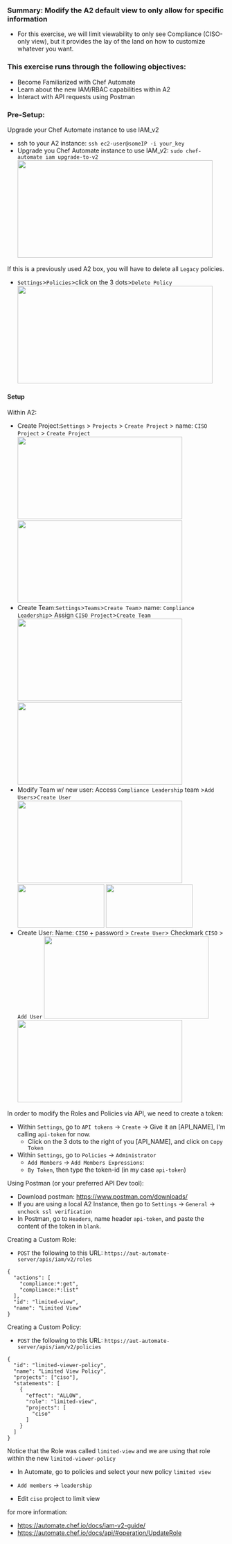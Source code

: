 ### Summary: Modify the A2 default view to only allow for specific information
 - For this exercise, we will limit viewability to only see Compliance (CISO-only view), but it provides the lay of the land on how to customize whatever you want.

### This exercise runs through the following objectives:
  - Become Familiarized with Chef Automate
  - Learn about the new IAM/RBAC capabilities within A2
  - Interact with API requests using Postman 

### Pre-Setup:

Upgrade your Chef Automate instance to use IAM_v2
- ssh to your A2 instance: `ssh ec2-user@someIP -i your_key`
- Upgrade you Chef Automate instance to use IAM_v2: `sudo chef-automate iam upgrade-to-v2`
   <img src="https://raw.githubusercontent.com/danf425/ChefAutomate_LimitViewability/master/images/ssh-automate.png" width="450" height="225">
  
If this is a previously used A2 box, you will have to delete all `Legacy` policies.
- `Settings`>`Policies`>click on the 3 dots>`Delete Policy`   
   <img src="https://raw.githubusercontent.com/danf425/ChefAutomate_LimitViewability/master/images/a2-delete-legacy-policies.png" width="450" height="225">  
   
#### Setup 

Within A2:
- Create Project:`Settings` > `Projects` > `Create Project` > name: `CISO Project` > `Create Project`  
<img src="https://raw.githubusercontent.com/danf425/ChefAutomate_LimitViewability/master/images/a2-settings-projects.png" width="380" height="190">  <img src="https://raw.githubusercontent.com/danf425/ChefAutomate_LimitViewability/master/images/a2-settings-projects-create.png" width="380" height="190">    
- Create Team:`Settings`>`Teams`>`Create Team`> name: `Compliance Leadership`> Assign `CISO Project`>`Create Team`  
<img src="https://raw.githubusercontent.com/danf425/ChefAutomate_LimitViewability/master/images/a2-settings-teams.png" width="380" height="190">  <img src="https://raw.githubusercontent.com/danf425/ChefAutomate_LimitViewability/master/images/a2-settings-teams-create.png" width="380" height="190">    
- Modify Team w/ new user: Access `Compliance Leadership` team >`Add Users`>`Create User`
<img src="https://raw.githubusercontent.com/danf425/ChefAutomate_LimitViewability/master/images/a2-teams-access-project.png" width="380" height="190">  <img src="https://raw.githubusercontent.com/danf425/ChefAutomate_LimitViewability/master/images/a2-teams-addusers.png" width="200" height="100">   <img src="https://raw.githubusercontent.com/danf425/ChefAutomate_LimitViewability/master/images/a2-teams-createuser.png" width="200" height="100">    
- Create User: Name: `CISO` + password > `Create User`> Checkmark `CISO` > `Add User`
<img src="https://raw.githubusercontent.com/danf425/ChefAutomate_LimitViewability/master/images/a2-settings-teams.png" width="380" height="190">  <img src="https://raw.githubusercontent.com/danf425/ChefAutomate_LimitViewability/master/images/a2-settings-teams-create.png" width="380" height="190">    
  
  
In order to modify the Roles and Policies via API, we need to create a token:
- Within `Settings`, go to `API tokens` -> `Create` -> Give it an [API_NAME], I'm calling `api-token` for now.
    - Click on the 3 dots to the right of you [API_NAME], and click on `Copy Token`
- Within `Settings`, go to `Policies` -> `Administrator` 
    - `Add Members` -> `Add Members Expressions`:
    - `By Token`, then type the token-id (in my case `api-token`)


Using Postman (or your preferred API Dev tool):
- Download postman: https://www.postman.com/downloads/
- If you are using a local A2 Instance, then go to `Settings` -> `General` -> `uncheck ssl verification`
- In Postman, go to `Headers`, name header `api-token`, and paste the content of the token in `blank`.

Creating a Custom Role:
- `POST` the following to this URL: `https://aut-automate-server/apis/iam/v2/roles`
```
{
  "actions": [
    "compliance:*:get",
    "compliance:*:list"
  ],
  "id": "limited-view",
  "name": "Limited View"
}
```

Creating a Custom Policy:
- `POST` the following to this URL: `https://aut-automate-server/apis/iam/v2/policies`
```
{
  "id": "limited-viewer-policy",
  "name": "Limited View Policy",
  "projects": ["ciso"],
  "statements": [
    {
      "effect": "ALLOW",
      "role": "limited-view",
      "projects": [
        "ciso"
      ]
    }
  ]
}
```

Notice that the Role was called `limited-view` and we are using that role within the new `limited-viewer-policy`

- In Automate, go to policies and select your new policy `limited view`
- `Add members` -> `leadership`

- Edit `ciso` project to limit view

for more information: 
- https://automate.chef.io/docs/iam-v2-guide/
- https://automate.chef.io/docs/api/#operation/UpdateRole